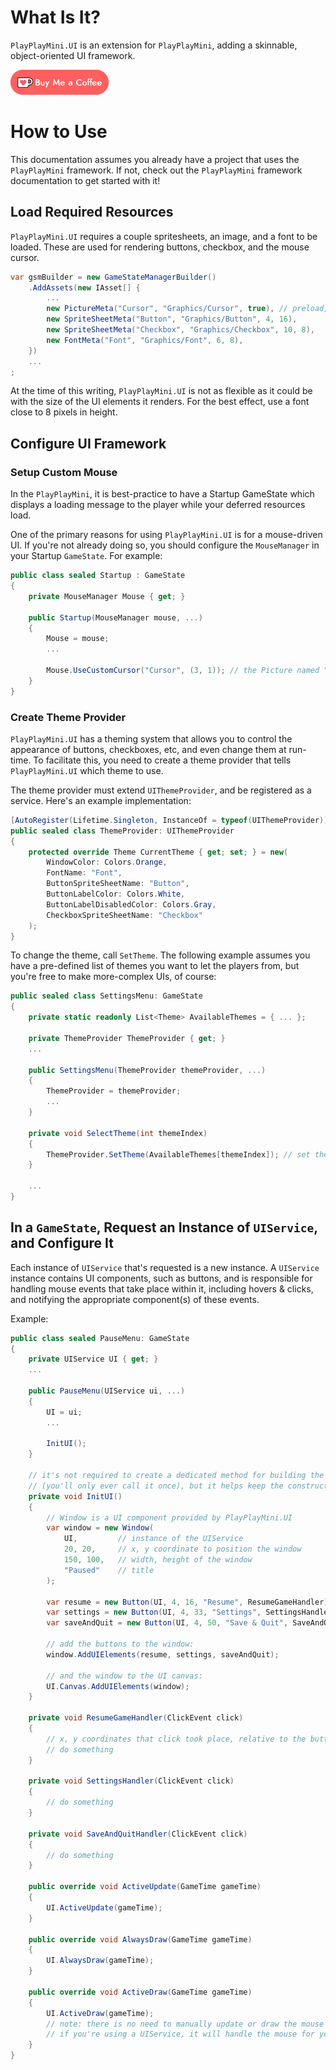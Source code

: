 # What Is It?

`PlayPlayMini.UI` is an extension for `PlayPlayMini`, adding a skinnable, object-oriented UI framework.

[![Buy Me a Coffee at ko-fi.com](https://raw.githubusercontent.com/BenMakesGames/AssetsForNuGet/main/buymeacoffee.png)](https://ko-fi.com/A0A12KQ16)

# How to Use

This documentation assumes you already have a project that uses the `PlayPlayMini` framework. If not, check out the `PlayPlayMini` framework documentation to get started with it!

## Load Required Resources

`PlayPlayMini.UI` requires a couple spritesheets, an image, and a font to be loaded. These are used for rendering buttons, checkbox, and the mouse cursor.

```C#
var gsmBuilder = new GameStateManagerBuilder()
    .AddAssets(new IAsset[] {
        ...
        new PictureMeta("Cursor", "Graphics/Cursor", true), // preload, so we can display on loading screen
        new SpriteSheetMeta("Button", "Graphics/Button", 4, 16),
        new SpriteSheetMeta("Checkbox", "Graphics/Checkbox", 10, 8),
        new FontMeta("Font", "Graphics/Font", 6, 8),
    })
    ...
;
```

At the time of this writing, `PlayPlayMini.UI` is not as flexible as it could be with the size of the UI elements it renders. For the best effect, use a font close to 8 pixels in height.

## Configure UI Framework

### Setup Custom Mouse

In the `PlayPlayMini`, it is best-practice to have a Startup GameState which displays a loading message to the player while your deferred resources load.

One of the primary reasons for using `PlayPlayMini.UI` is for a mouse-driven UI. If you're not already doing so, you should configure the `MouseManager` in your Startup `GameState`. For example:

```C#
public class sealed Startup : GameState
{
    private MouseManager Mouse { get; }

    public Startup(MouseManager mouse, ...)
    {
        Mouse = mouse;
        ...

        Mouse.UseCustomCursor("Cursor", (3, 1)); // the Picture named "Cursor", loaded in previous code sample
    }
}
```

### Create Theme Provider

`PlayPlayMini.UI` has a theming system that allows you to control the appearance of buttons, checkboxes, etc, and even change them at run-time. To facilitate this, you need to create a theme provider that tells `PlayPlayMini.UI` which theme to use.

The theme provider must extend `UIThemeProvider`, and be registered as a service. Here's an example implementation:

```c#
[AutoRegister(Lifetime.Singleton, InstanceOf = typeof(UIThemeProvider))]
public sealed class ThemeProvider: UIThemeProvider
{
    protected override Theme CurrentTheme { get; set; } = new(
        WindowColor: Colors.Orange,
        FontName: "Font",
        ButtonSpriteSheetName: "Button",
        ButtonLabelColor: Colors.White,
        ButtonLabelDisabledColor: Colors.Gray,
        CheckboxSpriteSheetName: "Checkbox"
    );
}
```

To change the theme, call `SetTheme`. The following example assumes you have a pre-defined list of themes you want to let the players from, but you're free to make more-complex UIs, of course:

```c#
public sealed class SettingsMenu: GameState
{
    private static readonly List<Theme> AvailableThemes = { ... };

    private ThemeProvider ThemeProvider { get; }
    ...

    public SettingsMenu(ThemeProvider themeProvider, ...)
    {
        ThemeProvider = themeProvider;
        ...
    }

    private void SelectTheme(int themeIndex)
    {
        ThemeProvider.SetTheme(AvailableThemes[themeIndex]); // set the theme!
    }

    ...
}
```

## In a `GameState`, Request an Instance of `UIService`, and Configure It

Each instance of `UIService` that's requested is a new instance. A `UIService` instance contains UI components, such as buttons, and is responsible for handling mouse events that take place within it, including hovers & clicks, and notifying the appropriate component(s) of these events.

Example:

```C#
public class sealed PauseMenu: GameState
{
    private UIService UI { get; }
    ...

    public PauseMenu(UIService ui, ...)
    {
        UI = ui;
        ...

        InitUI();
    }

    // it's not required to create a dedicated method for building the UI
    // (you'll only ever call it once), but it helps keep the constructor tidy.
    private void InitUI()
    {
        // Window is a UI component provided by PlayPlayMini.UI
        var window = new Window(
            UI,         // instance of the UIService
            20, 20,     // x, y coordinate to position the window
            150, 100,   // width, height of the window
            "Paused"    // title
        );

        var resume = new Button(UI, 4, 16, "Resume", ResumeGameHandler);
        var settings = new Button(UI, 4, 33, "Settings", SettingsHandler);
        var saveAndQuit = new Button(UI, 4, 50, "Save & Quit", SaveAndQuitHandler);

        // add the buttons to the window:
        window.AddUIElements(resume, settings, saveAndQuit);

        // and the window to the UI canvas:
        UI.Canvas.AddUIElements(window);
    }

    private void ResumeGameHandler(ClickEvent click)
    {
        // x, y coordinates that click took place, relative to the button's position
        // do something
    }

    private void SettingsHandler(ClickEvent click)
    {
        // do something
    }

    private void SaveAndQuitHandler(ClickEvent click)
    {
        // do something
    }

    public override void ActiveUpdate(GameTime gameTime)
    {
        UI.ActiveUpdate(gameTime);
    }

    public override void AlwaysDraw(GameTime gameTime)
    {
        UI.AlwaysDraw(gameTime);
    }

    public override void ActiveDraw(GameTime gameTime)
    {
        UI.ActiveDraw(gameTime);
        // note: there is no need to manually update or draw the mouse cursor;
        // if you're using a UIService, it will handle the mouse for you.
    }
}
```